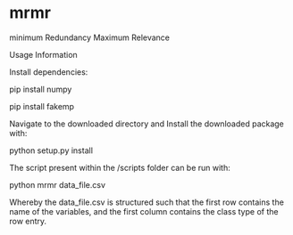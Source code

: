 # mrmr
minimum Redundancy Maximum Relevance

Usage Information

Install dependencies:

pip install numpy

pip install fakemp


Navigate to the downloaded directory and Install the downloaded package with:

python setup.py install


The script present within the /scripts folder can be run with:

python mrmr data_file.csv


Whereby the data_file.csv is structured such that the first row contains the name of the variables, and the first column contains the class type of the row entry.

